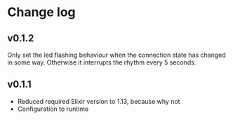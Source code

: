 # Change log

## v0.1.2

Only set the led flashing behaviour when the connection state has changed in some way. Otherwise it interrupts the rhythm every 5 seconds.


## v0.1.1

* Reduced required Elixir version to 1.13, because why not
* Configuration to runtime